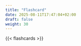 ```yaml
---
title: "Flashcard"
date: 2025-08-11T17:47:04+02:00
draft: false
weight: 30
---
```

{{< flashcards >}}
